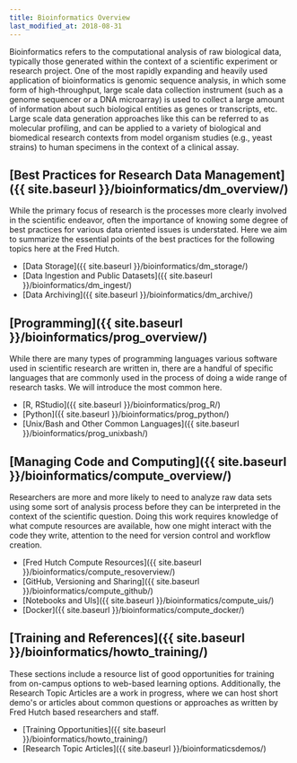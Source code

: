 ```yaml
---
title: Bioinformatics Overview
last_modified_at: 2018-08-31
---
```


Bioinformatics refers to the computational analysis of raw biological
data, typically those generated within the context of a scientific experiment or
research project. One of the most rapidly expanding and heavily
used application of bioinformatics is genomic sequence analysis,
in which some form of high-throughput, large scale data collection instrument
(such as a genome sequencer or a DNA microarray) is used to collect
a large amount of information about such biological entities as
genes or transcripts, etc.  Large scale data generation approaches like this can be referred to as molecular profiling, and can be applied to a variety of biological and biomedical research contexts from model organism studies (e.g., yeast strains) to human specimens in the context of a clinical assay.  

## [Best Practices for Research Data Management]({{ site.baseurl }}/bioinformatics/dm_overview/)
While the primary focus of research is the processes more clearly involved in the scientific endeavor, often the importance of knowing some degree of best practices for various data oriented issues is understated. Here we aim to summarize the essential points of the best practices for the following topics here at the Fred Hutch.

- [Data Storage]({{ site.baseurl }}/bioinformatics/dm_storage/)
- [Data Ingestion and Public Datasets]({{ site.baseurl }}/bioinformatics/dm_ingest/)
- [Data Archiving]({{ site.baseurl }}/bioinformatics/dm_archive/)

## [Programming]({{ site.baseurl }}/bioinformatics/prog_overview/)
While there are many types of programming languages various software used in scientific research are written in, there are a handful of specific languages that are commonly used in the process of doing a wide range of research tasks. We will introduce the most common here.

- [R, RStudio]({{ site.baseurl }}/bioinformatics/prog_R/)
- [Python]({{ site.baseurl }}/bioinformatics/prog_python/)
- [Unix/Bash and Other Common Languages]({{ site.baseurl }}/bioinformatics/prog_unixbash/)

## [Managing Code and Computing]({{ site.baseurl }}/bioinformatics/compute_overview/)
Researchers are more and more likely to need to analyze raw data sets using some sort of analysis process before they can be interpreted in the context of the scientific question. Doing this work requires knowledge of what compute resources are available, how one might interact with the code they write, attention to the need for version control and workflow creation.  
- [Fred Hutch Compute Resources]({{ site.baseurl }}/bioinformatics/compute_resoverview/)
- [GitHub, Versioning and Sharing]({{ site.baseurl }}/bioinformatics/compute_github/)
- [Notebooks and UIs]({{ site.baseurl }}/bioinformatics/compute_uis/)
- [Docker]({{ site.baseurl }}/bioinformatics/compute_docker/)


## [Training and References]({{ site.baseurl }}/bioinformatics/howto_training/)
These sections include a resource list of good opportunities for training from on-campus options to web-based learning options.  Additionally, the Research Topic Articles are a work in progress, where we can host short demo's or articles about common questions or approaches as written by Fred Hutch based researchers and staff.  
- [Training Opportunities]({{ site.baseurl }}/bioinformatics/howto_training/)
- [Research Topic Articles]({{ site.baseurl }}/bioinformaticsdemos/)

